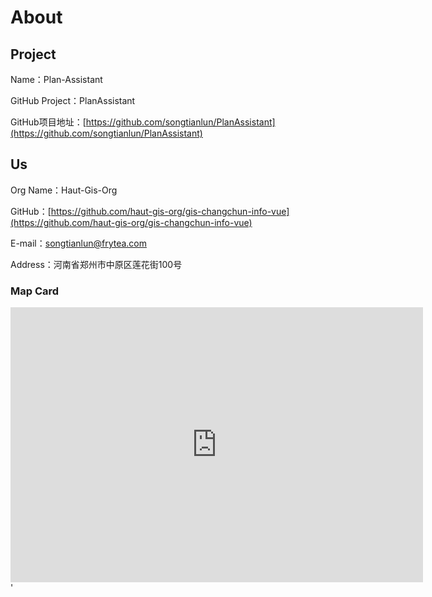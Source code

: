 # About

## Project

Name：Plan-Assistant

GitHub Project：PlanAssistant

GitHub项目地址：[https://github.com/songtianlun/PlanAssistant](https://github.com/songtianlun/PlanAssistant)

## Us

Org Name：Haut-Gis-Org

GitHub：[https://github.com/haut-gis-org/gis-changchun-info-vue](https://github.com/haut-gis-org/gis-changchun-info-vue)

E-mail：songtianlun@frytea.com

Address：河南省郑州市中原区莲花街100号

### Map Card

<iframe width='660' height='440' frameborder='0' scrolling='no' marginheight='0' marginwidth='0' src='http://f.amap.com/1nLqy_06D6TrS'></iframe>'

